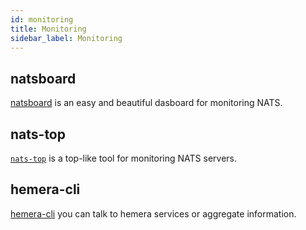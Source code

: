 ```yaml
---
id: monitoring
title: Monitoring
sidebar_label: Monitoring
---
```


## natsboard

[natsboard](https://github.com/devfacet/natsboard) is an easy and beautiful dasboard for monitoring NATS.

## nats-top

[`nats-top`](https://github.com/nats-io/nats-top) is a top-like tool for monitoring NATS servers.

## hemera-cli

[hemera-cli](https://github.com/hemerajs/hemera-cli) you can talk to hemera services or aggregate information. 
